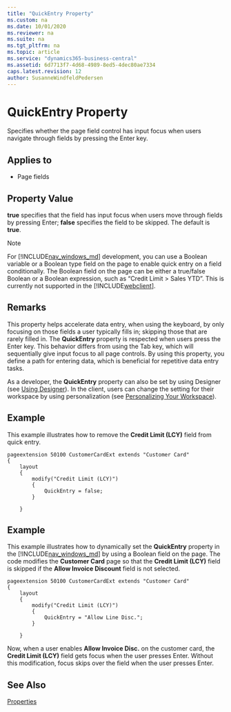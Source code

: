 ```yaml
---
title: "QuickEntry Property"
ms.custom: na
ms.date: 10/01/2020
ms.reviewer: na
ms.suite: na
ms.tgt_pltfrm: na
ms.topic: article
ms.service: "dynamics365-business-central"
ms.assetid: 6d7713f7-4d68-4989-8ed5-4dec80ae7334
caps.latest.revision: 12
author: SusanneWindfeldPedersen
---
```


# QuickEntry Property

Specifies whether the page field control has input focus when users navigate through fields by pressing the Enter key. 


<!-- 
  
> [!NOTE]  
>  Specifying an expression as the value of the property is not supported.  -->
  
## Applies to
  
- Page fields  

<!-- onprem in the [!INCLUDE[d365fin_web_md](includes/d365fin_web_md-md)]-->


## Property Value
 
**true** specifies that the field has input focus when users move through fields by pressing Enter; **false** specifies the field to be skipped. The default is **true**.


> [!NOTE]  
> For [!INCLUDE[nav_windows_md](../includes/nav_windows_md.md)] development, you can use a Boolean variable or a Boolean type field on the page to enable quick entry on a field conditionally. The Boolean field on the page can be either a true/false Boolean or a Boolean expression, such as “Credit Limit > Sales YTD”. This is currently not supported in the [!INCLUDE[webclient](../includes/webclient.md)]. 

## Remarks  

This property helps accelerate data entry, when using the keyboard, by only focusing on those fields a user typically fills in; skipping those that are rarely filled in. The **QuickEntry** property is respected when users press the Enter key. This behavior differs from using the Tab key, which will sequentially give input focus to all page controls. By using this property, you define a path for entering data, which is beneficial for repetitive data entry tasks.

As a developer, the **QuickEntry** property can also be set by using Designer (see [Using Designer](../devenv-inclient-designer.md)). In the client, users can change the setting for their workspace by using personalization (see [Personalizing Your Workspace](/dynamics365/business-central/ui-personalization-user)).

## Example

This example illustrates how to remove the **Credit Limit (LCY)** field from quick entry.

```AL
pageextension 50100 CustomerCardExt extends "Customer Card"
{
    layout
    {
        modify("Credit Limit (LCY)")
        {
            QuickEntry = false;
        }

    }
```

## Example

This example illustrates how to dynamically set the **QuickEntry** property in the [!INCLUDE[nav_windows_md](../includes/nav_windows_md.md)] by using a Boolean field on the page. The code modifies the **Customer Card** page so that the **Credit Limit (LCY)** field is skipped if the **Allow Invoice Discount** field is not selected.

```AL
pageextension 50100 CustomerCardExt extends "Customer Card"
{
    layout
    {
        modify("Credit Limit (LCY)")
        {
            QuickEntry = "Allow Line Disc.";
        }

    }
```

Now, when a user enables **Allow Invoice Disc.** on the customer card, the **Credit Limit (LCY)** field gets focus when the user presses Enter. Without this modification, focus skips over the field when the user presses Enter.


## See Also
  
[Properties](devenv-properties.md)
